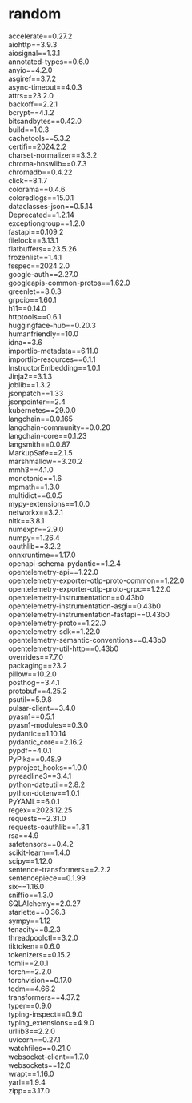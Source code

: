 # random

accelerate==0.27.2 <br>
aiohttp==3.9.3 <br>
aiosignal==1.3.1 <br>
annotated-types==0.6.0 <br>
anyio==4.2.0 <br>
asgiref==3.7.2 <br>
async-timeout==4.0.3 <br>
attrs==23.2.0 <br>
backoff==2.2.1 <br>
bcrypt==4.1.2 <br>
bitsandbytes==0.42.0 <br>
build==1.0.3 <br>
cachetools==5.3.2 <br>
certifi==2024.2.2 <br>
charset-normalizer==3.3.2 <br>
chroma-hnswlib==0.7.3 <br>
chromadb==0.4.22 <br>
click==8.1.7 <br>
colorama==0.4.6 <br>
coloredlogs==15.0.1 <br>
dataclasses-json==0.5.14 <br>
Deprecated==1.2.14 <br>
exceptiongroup==1.2.0 <br>
fastapi==0.109.2 <br>
filelock==3.13.1 <br>
flatbuffers==23.5.26 <br>
frozenlist==1.4.1 <br>
fsspec==2024.2.0 <br>
google-auth==2.27.0 <br>
googleapis-common-protos==1.62.0 <br>
greenlet==3.0.3 <br>
grpcio==1.60.1 <br>
h11==0.14.0 <br>
httptools==0.6.1 <br>
huggingface-hub==0.20.3 <br>
humanfriendly==10.0 <br>
idna==3.6 <br>
importlib-metadata==6.11.0 <br>
importlib-resources==6.1.1 <br>
InstructorEmbedding==1.0.1 <br>
Jinja2==3.1.3 <br>
joblib==1.3.2 <br>
jsonpatch==1.33 <br>
jsonpointer==2.4 <br>
kubernetes==29.0.0 <br>
langchain==0.0.165 <br>
langchain-community==0.0.20 <br>
langchain-core==0.1.23 <br>
langsmith==0.0.87 <br>
MarkupSafe==2.1.5 <br>
marshmallow==3.20.2 <br>
mmh3==4.1.0 <br>
monotonic==1.6 <br>
mpmath==1.3.0 <br>
multidict==6.0.5 <br>
mypy-extensions==1.0.0 <br>
networkx==3.2.1 <br>
nltk==3.8.1 <br>
numexpr==2.9.0 <br>
numpy==1.26.4 <br>
oauthlib==3.2.2 <br>
onnxruntime==1.17.0 <br>
openapi-schema-pydantic==1.2.4 <br>
opentelemetry-api==1.22.0 <br>
opentelemetry-exporter-otlp-proto-common==1.22.0 <br>
opentelemetry-exporter-otlp-proto-grpc==1.22.0 <br>
opentelemetry-instrumentation==0.43b0 <br>
opentelemetry-instrumentation-asgi==0.43b0 <br>
opentelemetry-instrumentation-fastapi==0.43b0 <br>
opentelemetry-proto==1.22.0 <br>
opentelemetry-sdk==1.22.0 <br>
opentelemetry-semantic-conventions==0.43b0 <br>
opentelemetry-util-http==0.43b0 <br>
overrides==7.7.0 <br>
packaging==23.2 <br>
pillow==10.2.0 <br>
posthog==3.4.1 <br>
protobuf==4.25.2 <br>
psutil==5.9.8 <br>
pulsar-client==3.4.0 <br>
pyasn1==0.5.1 <br>
pyasn1-modules==0.3.0 <br>
pydantic==1.10.14 <br>
pydantic_core==2.16.2 <br>
pypdf==4.0.1 <br>
PyPika==0.48.9 <br>
pyproject_hooks==1.0.0 <br>
pyreadline3==3.4.1 <br>
python-dateutil==2.8.2 <br>
python-dotenv==1.0.1 <br>
PyYAML==6.0.1 <br>
regex==2023.12.25 <br>
requests==2.31.0 <br>
requests-oauthlib==1.3.1 <br>
rsa==4.9 <br>
safetensors==0.4.2 <br>
scikit-learn==1.4.0 <br>
scipy==1.12.0 <br>
sentence-transformers==2.2.2 <br>
sentencepiece==0.1.99 <br>
six==1.16.0 <br>
sniffio==1.3.0 <br>
SQLAlchemy==2.0.27 <br>
starlette==0.36.3 <br>
sympy==1.12 <br>
tenacity==8.2.3 <br>
threadpoolctl==3.2.0 <br>
tiktoken==0.6.0 <br>
tokenizers==0.15.2 <br>
tomli==2.0.1 <br>
torch==2.2.0 <br>
torchvision==0.17.0 <br>
tqdm==4.66.2 <br>
transformers==4.37.2 <br>
typer==0.9.0 <br>
typing-inspect==0.9.0 <br>
typing_extensions==4.9.0 <br>
urllib3==2.2.0 <br>
uvicorn==0.27.1 <br>
watchfiles==0.21.0 <br>
websocket-client==1.7.0 <br>
websockets==12.0 <br>
wrapt==1.16.0 <br>
yarl==1.9.4 <br>
zipp==3.17.0 <br>
